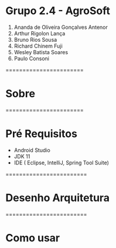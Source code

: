 # Grupo 2.4 - AgroSoft

1. Ananda de Oliveira Gonçalves Antenor
1. Arthur Rigolon Lança
1. Bruno Rios Sousa
1. Richard Chinem Fuji
1. Wesley Batista Soares
1. Paulo Consoni

=======================
# Sobre

=======================

# Pré Requisitos

* Android Studio
* JDK 11
* IDE ( Eclipse, IntelliJ, Spring Tool Suite)

========================

# Desenho Arquitetura

========================


# Como usar


